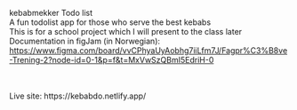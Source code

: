 kebabmekker Todo list <br>
A fun todolist app for those who serve the best kebabs <br>
This is for a school project which I will present to the class later <br>
Documentation in figJam (in Norwegian): https://www.figma.com/board/vvCPhyaUyAobhg7iiLfm7J/Fagpr%C3%B8ve-Trening-2?node-id=0-1&p=f&t=MxVwSzQBmI5EdriH-0

<br>
<br>
Live site: https://kebabdo.netlify.app/